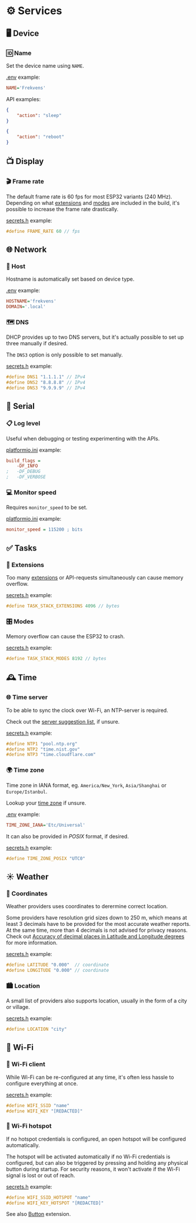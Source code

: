 # ⚙️ Services

## 🖥️ Device

### 🆔 Name

Set the device name using `NAME`.

[.env](../tree/main/.env) example:

```ini
NAME='Frekvens'
```

API examples:

```json
{
    "action": "sleep"
}
```

```json
{
    "action": "reboot"
}
```

## 📺 Display

### 🎬 Frame rate

The default frame rate is 60 fps for most ESP32 variants (240 MHz). Depending on what [extensions](Extensions.md) and [modes](Modes.md) are included in the build, it's possible to increase the frame rate drastically.

[secrets.h](../tree/main/firmware/include/config/secrets.h) example:

```h
#define FRAME_RATE 60 // fps
```

## 🌐 Network

### 🔗 Host

Hostname is automatically set based on device type.

[.env](../tree/main/.env) example:

```ini
HOSTNAME='frekvens'
DOMAIN='.local'
```

### 🗺️ DNS

DHCP provides up to two DNS servers, but it's actually possible to set up three manually if desired.

The `DNS3` option is only possible to set manually.

[secrets.h](../tree/main/firmware/include/config/secrets.h) example:

```h
#define DNS1 "1.1.1.1" // IPv4
#define DNS2 "8.8.8.8" // IPv4
#define DNS3 "9.9.9.9" // IPv4
```

## 📜 Serial

### 📋 Log level

Useful when debugging or testing experimenting with the APIs.

[platformio.ini](../tree/main/platformio.ini) example:

```ini
build_flags =
    -DF_INFO
;   -DF_DEBUG
;   -DF_VERBOSE
```

### 💻 Monitor speed

Requires `monitor_speed` to be set.

[platformio.ini](../tree/main/platformio.ini) example:

```ini
monitor_speed = 115200 ; bits
```

## ✅ Tasks

### 🧩 Extensions

Too many [extensions](#-extensions) or API-requests simultaneously can cause memory overflow.

[secrets.h](../tree/main/firmware/include/config/secrets.h) example:

```h
#define TASK_STACK_EXTENSIONS 4096 // bytes
```

### 🎛️ Modes

Memory overflow can cause the ESP32 to crash.

[secrets.h](../tree/main/firmware/include/config/secrets.h) example:

```h
#define TASK_STACK_MODES 8192 // bytes
```

## 🕰️ Time

### 🌐 Time server

To be able to sync the clock over Wi-Fi, an NTP-server is required.

Check out the [server suggestion list](https://gist.github.com/mutin-sa/eea1c396b1e610a2da1e5550d94b0453), if unsure.

[secrets.h](../tree/main/firmware/include/config/secrets.h) example:

```h
#define NTP1 "pool.ntp.org"
#define NTP2 "time.nist.gov"
#define NTP3 "time.cloudflare.com"
```

### 🌍 Time zone

Time zone in IANA format, eg. `America/New_York`, `Asia/Shanghai` or `Europe/Istanbul`.

Lookup your [time zone](https://github.com/nayarsystems/posix_tz_db/blob/master/zones.csv) if unsure.

[.env](../tree/main/.env) example:

```ini
TIME_ZONE_IANA='Etc/Universal'
```

It can also be provided in *POSIX* format, if desired.

[secrets.h](../tree/main/firmware/include/config/secrets.h) example:

```h
#define TIME_ZONE_POSIX "UTC0"
```

## ☀️ Weather

### 📍 Coordinates

Weather providers uses coordinates to derermine correct location.

Some providers have resolution grid sizes down to 250 m, which means at least 3 decimals have to be provided for the most accurate weather reports. At the same time, more than 4 decimals is not advised for privacy reasons. Check out [Accuracy of decimal places in Latitude and Longitude degrees](https://support.garmin.com/en-US/?faq=hRMBoCTy5a7HqVkxukhHd8) for more information.

[secrets.h](../tree/main/firmware/include/config/secrets.h) example:

```h
#define LATITUDE "0.000"  // coordinate
#define LONGITUDE "0.000" // coordinate
```

### 🏙️ Location

A small list of providers also supports location, usually in the form of a city or village.

[secrets.h](../tree/main/firmware/include/config/secrets.h) example:

```h
#define LOCATION "city"
```

## 📡 Wi-Fi

### 📶 Wi-Fi client

While Wi-Fi can be re-configured at any time, it's often less hassle to configure everything at once.

[secrets.h](../tree/main/firmware/include/config/secrets.h) example:

```h
#define WIFI_SSID "name"
#define WIFI_KEY "[REDACTED]"
```

### 📱 Wi-Fi hotspot

If no hotspot credentials is configured, an open hotspot will be configured automatically.

The hotspot will be activated automatically if no Wi-Fi credentials is configured, but can also be triggered by pressing and holding any physical button during startup. For security reasons, it won't activate if the Wi-Fi signal is lost or out of reach.

[secrets.h](../tree/main/firmware/include/config/secrets.h) example:

```h
#define WIFI_SSID_HOTSPOT "name"
#define WIFI_KEY_HOTSPOT "[REDACTED]"
```

See also [Button](Extensions.md#%EF%B8%8F-button) extension.
